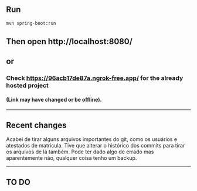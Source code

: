 ## Run
```bash
mvn spring-boot:run
```

## Then open http://localhost:8080/

## or
### Check https://96acb17de87a.ngrok-free.app/ for the already hosted project 
#### (Link may have changed or be offline).

---
## Recent changes
Acabei de tirar alguns arquivos importantes do git, como os usuários e atestados de matricula. Tive que alterar o histórico dos commits para tirar os arquivos de lá também. Pode ter dado algo de errado mas aparentemente não, qualquer coisa tenho um backup.

---
## TO DO